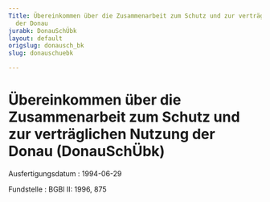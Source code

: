 ```yaml
---
Title: Übereinkommen über die Zusammenarbeit zum Schutz und zur verträglichen Nutzung
  der Donau
jurabk: DonauSchÜbk
layout: default
origslug: donausch_bk
slug: donauschuebk

---
```


# Übereinkommen über die Zusammenarbeit zum Schutz und zur verträglichen Nutzung der Donau (DonauSchÜbk)

Ausfertigungsdatum
:   1994-06-29

Fundstelle
:   BGBl II: 1996, 875

